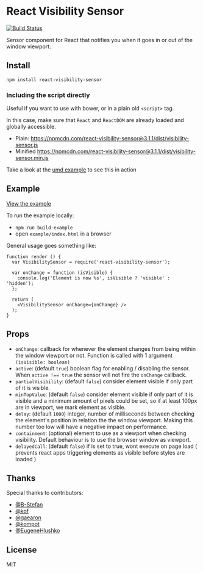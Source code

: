 React Visibility Sensor
====

[![Build Status](https://secure.travis-ci.org/joshwnj/react-visibility-sensor.png)](http://travis-ci.org/joshwnj/react-visibility-sensor)

Sensor component for React that notifies you when it goes in or out of the window viewport.

Install
----

`npm install react-visibility-sensor`

### Including the script directly

Useful if you want to use with bower, or in a plain old `<script>` tag.

In this case, make sure that `React` and `ReactDOM` are already loaded and globally accessible.

- Plain: <https://npmcdn.com/react-visibility-sensor@3.1.1/dist/visibility-sensor.js>
- Minified <https://npmcdn.com/react-visibility-sensor@3.1.1/dist/visibility-sensor.min.js>

Take a look at the [umd example](./example-umd/) to see this in action

Example
----

[View the example](https://joshwnj.github.io/react-visibility-sensor/)

To run the example locally:

- `npm run build-example`
- open `example/index.html` in a browser

General usage goes something like:

```
function render () {
  var VisibilitySensor = require('react-visibility-sensor');

  var onChange = function (isVisible) {
    console.log('Element is now %s', isVisible ? 'visible' : 'hidden');
  };

  return (
    <VisibilitySensor onChange={onChange} />
  );
}
```


Props
----

- `onChange`: callback for whenever the element changes from being within the window viewport or not. Function is called with 1 argument `(isVisible: boolean)`
- `active`: (default `true`) boolean flag for enabling / disabling the sensor.  When `active !== true` the sensor will not fire the `onChange` callback.
- `partialVisibility`: (default `false`) consider element visible if only part of it is visible.
- `minTopValue`: (default `false`) consider element visible if only part of it is visible and a minimum amount of pixels could be set, so if at least 100px are in viewport, we mark element as visible.
- `delay`: (default `1000`) integer, number of milliseconds between checking the element's position in relation the the window viewport. Making this number too low will have a negative impact on performance.
- `containment`: (optional) element to use as a viewport when checking visibility. Default behaviour is to use the browser window as viewport.
- `delayedCall`: (default `false`) if is set to true, wont execute on page load ( prevents react apps triggering elements as visible before styles are loaded )

Thanks
----

Special thanks to contributors:

- [@B-Stefan](https://github.com/B-Stefan)
- [@kof](https://github.com/kof)
- [@gaearon](https://github.com/gaearon)
- [@kompot](https://github.com/kompot)
- [@EugeneHlushko](https://github.com/EugeneHlushko)

License
----

MIT
